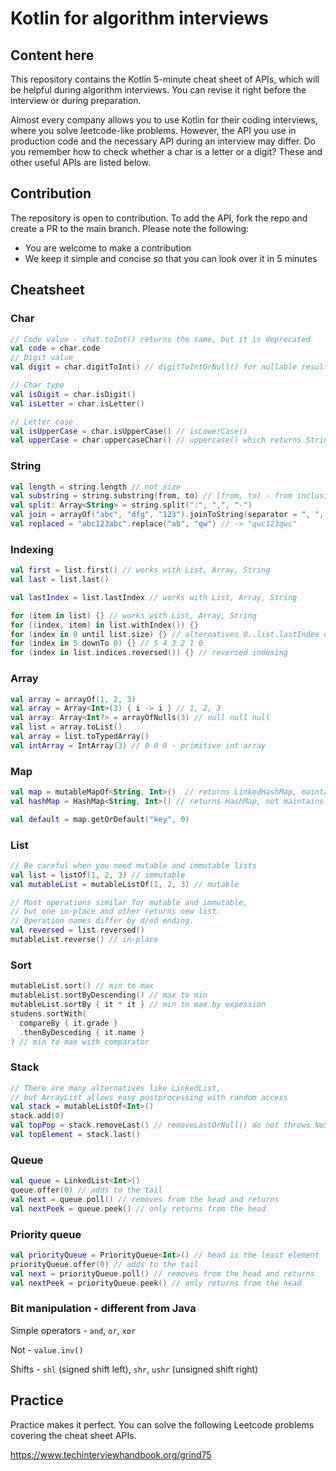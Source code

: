 # Kotlin for algorithm interviews

## Content here

This repository contains the Kotlin 5-minute cheat sheet of APIs, which will be helpful during algorithm interviews. You can revise it right before the interview or during preparation.

Almost every company allows you to use Kotlin for their coding interviews, where you solve leetcode-like problems. However, the API you use in production code and the necessary API during an interview may differ. Do you remember how to check whether a char is a letter or a digit? These and other useful APIs are listed below.

## Contribution

The repository is open to contribution. To add the API, fork the repo and create a PR to the main branch. Please note the following:
- You are welcome to make a contribution
- We keep it simple and concise so that you can look over it in 5 minutes

## Cheatsheet

### Char
```Kotlin
// Code value - chat.toInt() returns the same, but it is deprecated
val code = char.code
// Digit value
val digit = char.digitToInt() // digitToIntOrNull() for nullable result

// Char type
val isDigit = char.isDigit()
val isLetter = char.isLetter()

// Letter case
val isUpperCase = char.isUpperCase() // isLowerCase()
val upperCase = char.uppercaseChar() // uppercase() which returns String
```

### String
```Kotlin
val length = string.length // not size
val substring = string.substring(from, to) // [from, to) - from inclusive, to exclusive
val split: Array<String> = string.split(":", ",", "-")
val join = arrayOf("abc", "dfg", "123").joinToString(separator = ", ", prefix = "", postfix = "")
val replaced = "abc123abc".replace("ab", "qw") // -> "qwc123qwc"
```

### Indexing
```Kotlin
val first = list.first() // works with List, Array, String
val last = list.last()

val lastIndex = list.lastIndex // works with List, Array, String

for (item in list) {} // works with List, Array, String
for ((index, item) in list.withIndex()) {}
for (index in 0 until list.size) {} // alternatives 0..list.lastIndex or list.indices
for (index in 5 downTo 0) {} // 5 4 3 2 1 0
for (index in list.indices.reversed()) {} // reversed indexing
```

### Array
```Kotlin
val array = arrayOf(1, 2, 3)
val array = Array<Int>(3) { i -> i } // 1, 2, 3
val array: Array<Int?> = arrayOfNulls(3) // null null null
val list = array.toList()
val array = list.toTypedArray()
val intArray = IntArray(3) // 0 0 0 - primitive int array
```

### Map
```Kotlin
val map = mutableMapOf<String, Int>()  // returns LinkedHashMap, maintains insertion order
val hashMap = HashMap<String, Int>() // returns HashMap, not maintains insertion order

val default = map.getOrDefault("key", 0)
```

### List
```Kotlin
// Be careful when you need mutable and immutable lists
val list = listOf(1, 2, 3) // immutable
val mutableList = mutableListOf(1, 2, 3) // mutable

// Most operations similar for mutable and immutable,
// but one in-place and other returns new list.
// Operation names differ by d/ed ending.
val reversed = list.reversed()
mutableList.reverse() // in-place
```

### Sort
```Kotlin
mutableList.sort() // min to max
mutableList.sortByDescending() // max to min
mutableList.sortBy { it * it } // min to max by expession
studens.sortWith(
  compareBy { it.grade }
  .thenByDesceding { it.name }
) // min to max with comparator
``` 

### Stack
```Kotlin
// There are many alternatives like LinkedList,
// but ArrayList allows easy postprocessing with random access
val stack = mutableListOf<Int>()
stack.add(0)
val topPop = stack.removeLast() // removeLastOrNull() do not throws NoSuchElementException
val topElement = stack.last()
```

### Queue
```Kotlin
val queue = LinkedList<Int>()
queue.offer(0) // adds to the tail
val next = queue.poll() // removes from the head and returns
val nextPeek = queue.peek() // only returns from the head
```

### Priority queue
```Kotlin
val priorityQueue = PriorityQueue<Int>() // head is the least element
priorityQueue.offer(0) // adds to the tail
val next = priorityQueue.poll() // removes from the head and returns
val nextPeek = priorityQueue.peek() // only returns from the head
```

### Bit manipulation - different from Java

Simple operators - `and`, `or`, `xor`

Not - `value.inv()`

Shifts - `shl` (signed shift left), `shr`, `ushr` (unsigned shift right)

## Practice

Practice makes it perfect. You can solve the following Leetcode problems covering the cheat sheet APIs.

https://www.techinterviewhandbook.org/grind75

